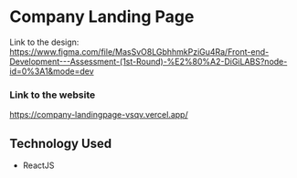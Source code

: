 # Company Landing Page

Link to the design: https://www.figma.com/file/MasSvO8LGbhhmkPziGu4Ra/Front-end-Development---Assessment-(1st-Round)-%E2%80%A2-DiGiLABS?node-id=0%3A1&mode=dev

### Link to the website

https://company-landingpage-vsqv.vercel.app/


## Technology Used

- ReactJS




